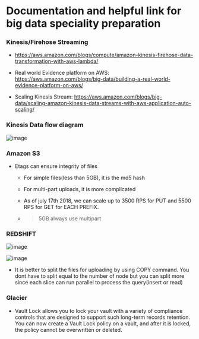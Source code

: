 # Documentation and helpful link for big data speciality preparation

### Kinesis/Firehose Streaming
* https://aws.amazon.com/blogs/compute/amazon-kinesis-firehose-data-transformation-with-aws-lambda/

* Real world Evidence platform on AWS: https://aws.amazon.com/blogs/big-data/building-a-real-world-evidence-platform-on-aws/

* Scaling Kinesis Stream: https://aws.amazon.com/blogs/big-data/scaling-amazon-kinesis-data-streams-with-aws-application-auto-scaling/

### Kinesis Data flow diagram
![image](https://github.com/nanofaroque/nerd-read/blob/master/aws_big_data_speciality_prep/imges/KDF_to_destination.png)

### Amazon S3
* Etags can ensure integrity of files
    * For simple files(less than 5GB), it is the md5 hash
    * For multi-part uploads, it is more complicated
    
    * As of july 17th 2018, we can scale up to 3500 RPS for PUT and 5500 RPS for GET
    for EACH PREFIX. 
    * >5GB always use multipart
    
### REDSHIFT
![image](https://github.com/nanofaroque/nerd-read/blob/master/aws_big_data_speciality_prep/imges/redshift_slice.png)

![image](https://github.com/nanofaroque/nerd-read/blob/master/aws_big_data_speciality_prep/imges/redshift_distribution.png)

* It is better to split the files for uploading by using COPY command. You dont have to split equal to the number of node but you can split more since each slice can run parallel to process the query(insert or read)

### Glacier
* Vault Lock allows you to lock your vault with a variety of compliance controls that are designed to support such 
long-term records retention. You can now create a Vault Lock policy on a vault, and after it is locked, the policy cannot be overwritten or deleted.